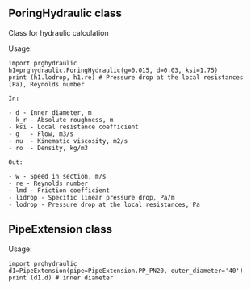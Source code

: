 ## PoringHydraulic class
Class for hydraulic calculation

Usage:
```
import prghydraulic
h1=prghydraulic.PoringHydraulic(g=0.015, d=0.03, ksi=1.75)
print (h1.lodrop, h1.re) # Pressure drop at the local resistances (Pa), Reynolds number

In:

- d - Inner diameter, m
- k_r - Absolute roughness, m
- ksi - Local resistance coefficient
- g   - Flow, m3/s
- nu  - Kinematic viscosity, m2/s
- ro  - Density, kg/m3

Out:

- w - Speed in section, m/s
- re - Reynolds number
- lmd - Friction coefficient
- lidrop - Specific linear pressure drop, Pa/m
- lodrop - Pressure drop at the local resistances, Pa
```


## PipeExtension class

Usage:
```
import prghydraulic
d1=PipeExtension(pipe=PipeExtension.PP_PN20, outer_diameter='40')
print (d1.d) # inner diameter
```
